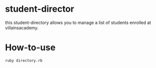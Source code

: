 # student-director

  this student-directory allows you to manage a list of students enrolled at
  villainsacademy.
  
# How-to-use
  
  ```shell
  ruby directory.rb
  ```
  